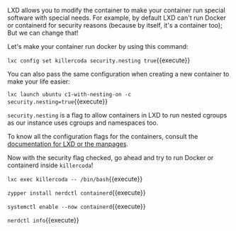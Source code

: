 LXD allows you to modify the container to make your container run special software with special needs. For example, by default LXD can't run Docker or containerd for security reasons (because by itself, it's a container too); But we can change that!

Let's make your container run docker by using this command:

`lxc config set killercoda security.nesting true`{{execute}}

You can also pass the same configuration when creating a new container to make your life easier:

`lxc launch ubuntu c1-with-nesting-on -c security.nesting=true`{{execute}}

`security.nesting` is a flag to allow containers in LXD to run nested cgroups as our instance uses cgroups and namespaces too.

To know all the configuration flags for the containers, consult the [documentation for LXD or the manpages](https://documentation.ubuntu.com/lxd/en/latest/howto/instances_configure/).

Now with the security flag checked, go ahead and try to run Docker or containerd inside `killercoda`!

`lxc exec killercoda -- /bin/bash`{{execute}}

`zypper install nerdctl containerd`{{execute}}

`systemctl enable --now containerd`{{execute}}

`nerdctl info`{{execute}}
